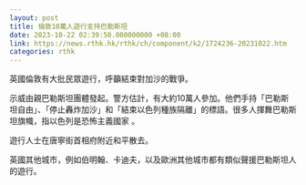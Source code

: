 ```yaml
---
layout: post
title: 倫敦10萬人遊行支持巴勒斯坦
date: 2023-10-22 02:39:50.000000000 +08:00
link: https://news.rthk.hk/rthk/ch/component/k2/1724236-20231022.htm
categories: rthk
---
```


英國倫敦有大批民眾遊行，呼籲結束對加沙的戰爭。

示威由親巴勒斯坦團體發起。警方估計，有大約10萬人參加。他們手持「巴勒斯坦自由」、「停止轟炸加沙」和「結束以色列種族隔離」的標語。很多人揮舞巴勒斯坦旗幟，指以色列是恐怖主義國家 。

遊行人士在唐寧街首相府附近和平散去。

英國其他城市，例如伯明翰、卡迪夫，以及歐洲其他城市都有類似聲援巴勒斯坦人的遊行。
